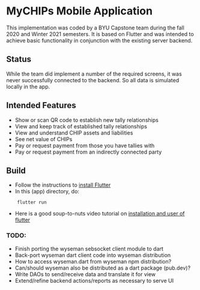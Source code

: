 # MyCHIPs Mobile Application
This implementation was coded by a BYU Capstone team during the fall 2020 and
Winter 2021 semesters.  It is based on Flutter and was intended to achieve
basic functionality in conjunction with the existing server backend.

## Status
While the team did implement a number of the required screens, it was never
successfully connected to the backend.  So all data is simulated locally in 
the app.

## Intended Features
- Show or scan QR code to establish new tally relationships
- View and keep track of established tally relationships
- View and understand CHIP assets and liabilities
- See net value of CHIPs
- Pay or request payment from those you have tallies with
- Pay or request payment from an indirectly connected party

## Build
- Follow the instructions to [install Flutter](https://flutter.dev/docs/get-started/install)
- In this (app) directory, do:
```
    flutter run
```
- Here is a good soup-to-nuts video tutorial on 
  [installation and user of flutter](https://www.youtube.com/watch?v=x0uinJvhNxI)

### TODO:
- Finish porting the wyseman sebsocket client module to dart
- Back-port wyseman dart client code into wyseman distribution
- How to access wyseman.dart from wyseman npm distribution?
- Can/should wyseman also be distributed as a dart package (pub.dev)?
- Write DAOs to send/receive data and translate it for view
- Extend/refine backend actions/reports as necessary to serve UI
